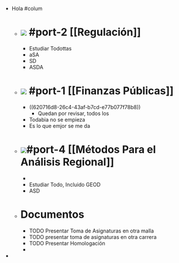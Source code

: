 - Hola #colum
	- # ![](https://mir-s3-cdn-cf.behance.net/project_modules/disp/72e2f123594107.56327cc07f147.gif) #port-2  [[Regulación]]
		- Estudiar Todottas
		- aSA
		- SD
		- ASDA
	- # ![](https://m.media-amazon.com/images/I/91OGvkgkEbL._AC_SL1500_.jpg) #port-1  [[Finanzas Públicas]]
		- ((620716d8-26c4-43af-b7cd-e77b077f78b8))
			- Quedan  por revisar, todos los
		- Todabia no se empieza
		- Es lo que emjor se me da
	- # ![](https://c.tenor.com/F44JQ019qQoAAAAC/homer-economics.gif)#port-4 [[Métodos Para el Análisis Regional]]
		-
		- Estudiar Todo, Incluido GEOD
		- ASD
	- # Documentos
		- TODO Presentar Toma de Asignaturas en otra malla
		- TODO presentar toma de asignaturas en otra carrera
		- TODO Presentar Homologación
		-
-